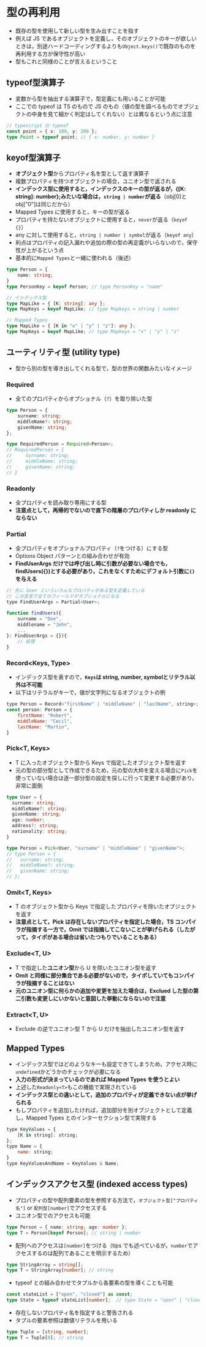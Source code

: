 # 型の再利用
- 既存の型を使用して新しい型を生み出すことを指す
- 例えば JS であるオブジェクトを定義し，そのオブジェクトのキーが欲しいときは，別途ハードコーディングするよりも`Object.keys()`で既存のものを再利用する方が保守性が高い
- 型もこれと同様のことが言えるということ


## typeof型演算子
- 変数から型を抽出する演算子で，型定義にも用いることが可能 
- ここでの typeof は TS のもので JS のもの（値の型を調べるものでオブジェクトの中身を見て細かく判定はしてくれない）とは異なるという点に注意
```typescript
// typescript の typeof
const point = { x: 100, y: 200 };
type Point = typeof point; // { x: number, y: number }
```


## keyof型演算子
- **オブジェクト型**からプロパティ名を型として返す演算子
- 複数プロパティを持つオブジェクトの場合，ユニオン型で返される
- **インデックス型に使用すると，インデックスのキーの型が返るが，{[K: string]: number};みたいな場合は，`string | number`が返る**（obj[0]とobj["0"]は同じだから）
- Mapped Types に使用すると，キーの型が返る
- プロパティを持たないオブジェクトに使用すると，`never`が返る（`keyof {}`）
- any に対して使用すると，`string | number | symbol`が返る（`keyof any`）
- 利点はプロパティの記入漏れや追加の際の型の再定義がいらないので，保守性が上がるという点
- 基本的に`Mapped Types`と一緒に使われる（後述）
```typescript
type Person = {
    name: string;
}
type PersonKey = keyof Person; // type PersonKey = "name"

// インデックス型
type MapLike = { [K: string]: any };
type MapKeys = keyof MapLike; // type Mapkeys = string | number

// Mapped Types
type MapLike = { [K in "x" | "y" | "z"]: any };
type MapKeys = keyof MapLike; // type Mapkeys = "x" | "y" | "z"
```


## ユーティリティ型 (utility type)
- 型から別の型を導き出してくれる型で，型の世界の関数みたいなイメージ
### Required<T>
- 全てのプロパティからオプショナル（`?`）を取り除いた型
```typescript
type Person = {
    surname: string;
    middleName?: string;
    givenName: string;
};

type RequiredPerson = Required<Person>;
// RequiredPerson = {
//     surname: string;
//     middleName: string;
//     givenName: string;
// }
```
### Readonly<T>
- 全プロパティを読み取り専用にする型
- **注意点として，再帰的でないので直下の階層のプロパティしか readonly にならない**
### Partial<T>
- 全プロパティをオプショナルプロパティ（`?`をつける）にする型
- Options Object パターンとの組み合わせが有効
- **FindUserArgs だけでは呼び出し時に引数が必要ない場合でも，findUsers({})とする必要があり，これをなくすためにデフォルト引数に`{}`を与える**
```javascript
// 先に User といういろんなプロパティがある型を定義している
// この宣言で全てのフィールドがオプショナルになる
type FindUserArgs = Partial<User>;

function findUsers({
    surname = "Doe",
    middlename = "John",
    ...
}: FindUserArgs = {}){
    // 処理
}
```
### Record<Keys, Type>
- インデックス型を表すので，**`Keys`は string, number, symbolとリテラル以外は不可能**
- 以下はリテラルがキーで，値が文字列になるオブジェクトの例
```javascript
type Person = Record<"firstName" | "middleName" | "lastName", string>;
const person: Person = {
    firstName: "Robert",
    middleName: "Cecil",
    lastName: "Martin",
}
```
### Pick<T, Keys>
- T に入ったオブジェクト型から Keys で指定したオブジェクト型を返す
- 元の型の部分型として作成できるため，元の型の大枠を変える場合に`Pick`を使っていない場合は逐一部分型の設定を探しに行って変更する必要があり，非常に面倒
```typescript
type User = {
  surname: string;
  middleName?: string;
  givenName: string;
  age: number;
  address?: string;
  nationality: string; 
}

type Person = Pick<User, "surname" | "middleName" | "givenName">;
// type Person = {
//   surname: string;
//   middleName?: string;
//   givenName: string;
// };
```
### Omit<T, Keys>
- T のオブジェクト型から Keys で指定したプロパティを除いたオブジェクトを返す
- **注意点として，Pick は存在しないプロパティを指定した場合，TS コンパイラが指摘する一方で，Omit では指摘してこないことが挙げられる（したがって，タイポがある場合は省いたつもりでいることもある）**
### Exclude<T, U>
- T で指定した**ユニオン型**から U を除いたユニオン型を返す
- **Omit と同様に部分集合である必要がないので，タイポしていてもコンパイラが指摘することはない**
- **元のユニオン型に何らかの追加や変更を加えた場合は，Exclued した型の第二引数も変更しにいかないと意図した挙動にならないので注意**
### Extract<T, U>
- Exclude の逆でユニオン型 T から U だけを抽出したユニオン型を返す 


## Mapped Types
- インデックス型ではどのようなキーも設定できてしまうため，アクセス時に`undefined`かどうかのチェックが必要になる
- **入力の形式が決まっているのであれば Mapped Types を使うとよい**
- 上述した`Readonly<T>`もこの機能で実現されている
- **インデックス型との違いとして，追加のプロパティが定義できない点が挙げられる**
- もしプロパティを追加したければ，追加部分を別オブジェクトとして定義し，Mapped Types とのインターセクション型で実現する
```javascript
type KeyValues = {
    [K in string]: string;
};
type Name = {
    name: string;
}
type KeyValuesAndName = KeyValues & Name;
```

## インデックスアクセス型 (indexed access types)
- プロパティの型や配列要素の型を参照する方法で，`オブジェクト型["プロパティ名"]` or `配列型[number]`でアクセスする
- ユニオン型でのアクセスも可能
```typescript
type Person = { name: string; age: number };
type T = Person[keyof Person]; // string | number
```
- 配列へのアクセスは`[number]`をつける（tips でも述べているが，`number`でアクセスするのは配列であることを明示するため）
```typescript
type StringArray = string[];
type T = StringArray[number]; // string
```
- typeof との組み合わせでタプルから各要素の型を導くことも可能
```typescript
const stateList = ["open", "closed"] as const;
type State = typeof stateList[number];  // type State = "open" | "closed"
```
- 存在しないプロパティ名を指定すると警告される
- タプルの要素参照は数値リテラルを用いる
```typescript
type Tuple = [string, number];
type T = Tuple[0]; // string
```